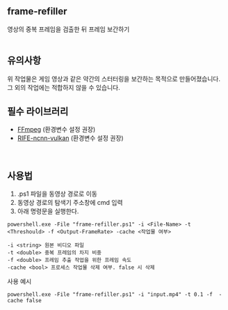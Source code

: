 ## frame-refiller
영상의 중복 프레임을 검출한 뒤 프레임 보간하기
<br>
<br>
## 유의사항
위 작업물은 게임 영상과 같은 약간의 스터터링을 보간하는 목적으로 만들어졌습니다.
그 외의 작업에는 적합하지 않을 수 있습니다.

## 필수 라이브러리
* [FFmpeg](https://www.gyan.dev/ffmpeg/builds/) (환경변수 설정 권장)
* [RIFE-ncnn-vulkan](https://github.com/TNTwise/rife-ncnn-vulkan) (환경변수 설정 권장)
<br>

## 사용법
1. .ps1 파일을 동영상 경로로 이동
2. 동영상 경로의 탐색기 주소창에 cmd 입력
3. 아래 명령문을 실행한다.
```
powershell.exe -File "frame-refiller.ps1" -i <File-Name> -t <Threshould> -f <Output-FrameRate> -cache <작업물 여부>
```
```
-i <string> 원본 비디오 파일
-t <double> 중복 프레임의 차지 비중
-f <double> 프레임 추출 작업을 위한 프레임 속도
-cache <bool> 프로세스 작업물 삭제 여부. false 시 삭제 
```

사용 예시
```
powershell.exe -File "frame-refiller.ps1" -i "input.mp4" -t 0.1 -f  -cache false
```
